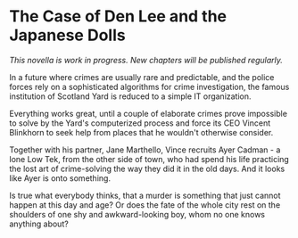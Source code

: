 # The Case of Den Lee and the Japanese Dolls

*This novella is work in progress. New chapters will be published regularly.*

In a future where crimes are usually rare and predictable, and the police forces rely on a sophisticated algorithms for crime investigation, the famous institution of Scotland Yard is reduced to a simple IT organization.

Everything works great, until a couple of elaborate crimes prove impossible to solve by the Yard's computerized process and force its CEO Vincent Blinkhorn to seek help from places that he wouldn't otherwise consider.

Together with his partner, Jane Marthello, Vince recruits Ayer Cadman - a lone Low Tek, from the other side of town, who had spend his life practicing the lost art of crime-solving the way they did it in the old days. And it looks like Ayer is onto something.

Is true what everybody thinks, that a murder is something that just cannot happen at this day and age? Or does the fate of the whole city rest on the shoulders of one shy and awkward-looking boy, whom no one knows anything about?